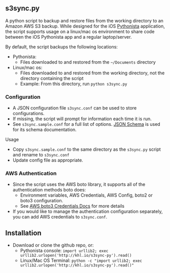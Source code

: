 ## s3sync.py

A python script to backup and restore files from the working directory to an Amazon AWS S3 backup. While designed for the iOS [Pythonista](http://omz-software.com/pythonista/) application, the script supports usage on a linux/mac os environment to share code between the iOS Pythonista app and a regular laptop/server.

By default, the script backups the following locations:

- Pythonista:
  - Files downloaded to and restored from the `~/Documents` directory
- Linux/mac os:
  - Files downloaded to and restored from the working directory, not the directory containing the script
  - Example: From this directory, run `python s3sync.py`

### Configuration

- A JSON configuration file `s3sync.conf` can be used to store configurations.
- If missing, the script will prompt for information each time it is run.
- See `s3sync.sample.conf` for a full list of options. [JSON Schema](http://json-schema.org/) is used for its schema documentation.

Usage

- Copy `s3sync.sample.conf` to the same directory as the `s3sync.py` script and rename to `s3sync.conf`
- Update config file as appropriate.

### AWS Authentication

- Since the script uses the AWS boto library, it supports all of the authentication methods boto does:
  - Environment variables, AWS Credentials, AWS Config, boto2 or boto3 configuration.
  - See [AWS boto3 Credentials Docs](http://boto3.readthedocs.org/en/latest/guide/configuration.html) for more details
- If you would like to manage the authentication configuration separately, you can add AWS credentials to  `s3sync.conf`.


## Installation

- Download or clone the github repo, or:
  - Pythonista console: `import urllib2; exec urllib2.urlopen('http://khl.io/s3sync-py').read()`
  - Linux/Mac OS Terminal: `python -c "import urllib2; exec urllib2.urlopen('http://khl.io/s3sync-py').read()"`
